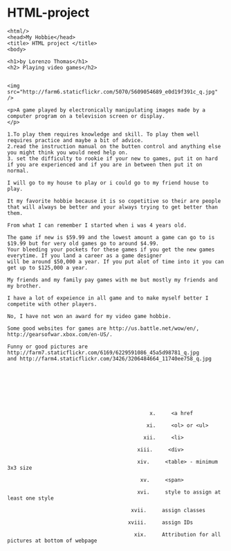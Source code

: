 HTML-project
============
<!DOCTYPE>
    <html/>
    <head>My Hobbie</head>
    <title> HTML project </title>
    <body> 
    
    <h1>by Lorenzo Thomas</h1>
    <h2> Playing video games</h2>
    
    
    <img src="http://farm6.staticflickr.com/5070/5609054689_e0d19f391c_q.jpg" />
    
    <p>A game played by electronically manipulating images made by a computer program on a television screen or display.
    </p>
    
    1.To play them requires knowledge and skill. To play them well requires practice and maybe a bit of advice.
    2.read the instruction manual on the butten control and anything else you might think you would need help on.
    3. set the difficulty to rookie if your new to games, put it on hard if you are experienced and if you are in between then put it on normal.
    
    I will go to my house to play or i could go to my friend house to play.
    
    It my favorite hobbie because it is so copetitive so their are people that will always be better and your always trying to get better than them.
    
    From what I can remember I started when i was 4 years old.
    
    The game if new is $59.99 and the lowest amount a game can go to is $19.99 but for very old games go to around $4.99.
    Your bleeding your pockets for these games if you get the new games everytime. If you land a career as a game designer
    will be around $50,000 a year. If you put alot of time into it you can get up to $125,000 a year.
    
    My friends and my family pay games with me but mostly my friends and my brother.
    
    I have a lot of expeience in all game and to make myself better I competite with other players.
    
    No, I have not won an award for my video game hobbie.
    
    Some good websites for games are http://us.battle.net/wow/en/,  http://gearsofwar.xbox.com/en-US/.
    
    Funny or good pictures are http://farm7.staticflickr.com/6169/6229591086_45a5d98781_q.jpg
    and http://farm4.staticflickr.com/3426/3206484664_11740ee758_q.jpg

                                            

                                              

                                                  

                                        
                                                  x.     <a href

                                                 xi.     <ol> or <ul>

                                                xii.     <li>

                                              xiii.     <div>

                                              xiv.     <table> - minimum 3x3 size

                                               xv.     <span>

                                              xvi.     style to assign at least one style

                                            xvii.     assign classes

                                           xviii.     assign IDs

                                             xix.     Attribution for all pictures at bottom of webpage

